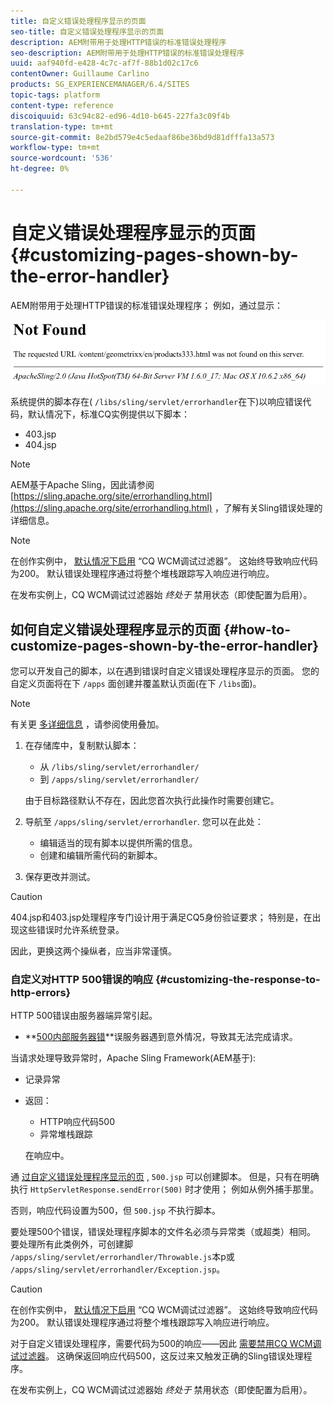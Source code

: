 ```yaml
---
title: 自定义错误处理程序显示的页面
seo-title: 自定义错误处理程序显示的页面
description: AEM附带用于处理HTTP错误的标准错误处理程序
seo-description: AEM附带用于处理HTTP错误的标准错误处理程序
uuid: aaf940fd-e428-4c7c-af7f-88b1d02c17c6
contentOwner: Guillaume Carlino
products: SG_EXPERIENCEMANAGER/6.4/SITES
topic-tags: platform
content-type: reference
discoiquuid: 63c94c82-ed96-4d10-b645-227fa3c09f4b
translation-type: tm+mt
source-git-commit: 8e2bd579e4c5edaaf86be36bd9d81dfffa13a573
workflow-type: tm+mt
source-wordcount: '536'
ht-degree: 0%

---
```



# 自定义错误处理程序显示的页面{#customizing-pages-shown-by-the-error-handler}

AEM附带用于处理HTTP错误的标准错误处理程序； 例如，通过显示：

![chlimage_1-67](assets/chlimage_1-67.png)

系统提供的脚本存在( `/libs/sling/servlet/errorhandler`在下)以响应错误代码，默认情况下，标准CQ实例提供以下脚本：

* 403.jsp
* 404.jsp

>[!NOTE]
>
>AEM基于Apache Sling，因此请参阅 [https://sling.apache.org/site/errorhandling.html](https://sling.apache.org/site/errorhandling.html) ，了解有关Sling错误处理的详细信息。

>[!NOTE]
>
>在创作实例中， [默认情况下启用](/help/sites-deploying/osgi-configuration-settings.md) “CQ WCM调试过滤器”。 这始终导致响应代码为200。 默认错误处理程序通过将整个堆栈跟踪写入响应进行响应。
>
>在发布实例上，CQ WCM调试过滤器始 *终处于* 禁用状态（即使配置为启用）。

## 如何自定义错误处理程序显示的页面 {#how-to-customize-pages-shown-by-the-error-handler}

您可以开发自己的脚本，以在遇到错误时自定义错误处理程序显示的页面。 您的自定义页面将在下 `/apps` 面创建并覆盖默认页面(在下 `/libs`面)。

>[!NOTE]
>
>有关更 [多详细信息](/help/sites-developing/overlays.md) ，请参阅使用叠加。

1. 在存储库中，复制默认脚本：

   * 从 `/libs/sling/servlet/errorhandler/`
   * 到 `/apps/sling/servlet/errorhandler/`

   由于目标路径默认不存在，因此您首次执行此操作时需要创建它。

1. 导航至 `/apps/sling/servlet/errorhandler`. 您可以在此处：

   * 编辑适当的现有脚本以提供所需的信息。
   * 创建和编辑所需代码的新脚本。

1. 保存更改并测试。

>[!CAUTION]
>
>404.jsp和403.jsp处理程序专门设计用于满足CQ5身份验证要求； 特别是，在出现这些错误时允许系统登录。
>
>因此，更换这两个操纵者，应当非常谨慎。

### 自定义对HTTP 500错误的响应 {#customizing-the-response-to-http-errors}

HTTP 500错误由服务器端异常引起。

* **[500内部服务器错](https://www.w3.org/Protocols/rfc2616/rfc2616-sec10.html)**误服务器遇到意外情况，导致其无法完成请求。

当请求处理导致异常时，Apache Sling Framework(AEM基于):

* 记录异常
* 返回：

   * HTTP响应代码500
   * 异常堆栈跟踪

   在响应中。

通 [过自定义错误处理程序显示的页](#how-to-customize-pages-shown-by-the-error-handler) , `500.jsp` 可以创建脚本。 但是，只有在明确执行 `HttpServletResponse.sendError(500)` 时才使用； 例如从例外捕手那里。

否则，响应代码设置为500，但 `500.jsp` 不执行脚本。

要处理500个错误，错误处理程序脚本的文件名必须与异常类（或超类）相同。 要处理所有此类例外，可创建脚 `/apps/sling/servlet/errorhandler/Throwable.js`本p或 `/apps/sling/servlet/errorhandler/Exception.jsp`。

>[!CAUTION]
>
>在创作实例中， [默认情况下启用](/help/sites-deploying/osgi-configuration-settings.md) “CQ WCM调试过滤器”。 这始终导致响应代码为200。 默认错误处理程序通过将整个堆栈跟踪写入响应进行响应。
>
>对于自定义错误处理程序，需要代码为500的响应——因此 [需要禁用CQ WCM调试过滤器](/help/sites-deploying/osgi-configuration-settings.md)。 这确保返回响应代码500，这反过来又触发正确的Sling错误处理程序。
>
>在发布实例上，CQ WCM调试过滤器始 *终处于* 禁用状态（即使配置为启用）。

